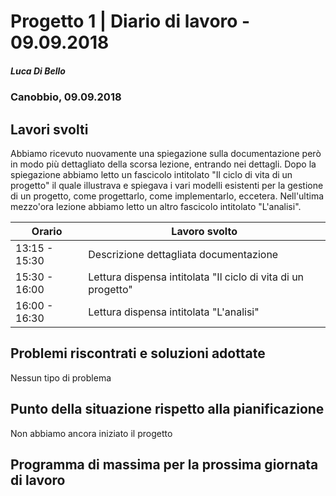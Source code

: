 # Progetto 1 | Diario di lavoro - 09.09.2018
##### Luca Di Bello
### Canobbio, 09.09.2018

## Lavori svolti
Abbiamo ricevuto nuovamente una spiegazione sulla documentazione però in modo più dettagliato della scorsa lezione, entrando nei dettagli.
Dopo la spiegazione abbiamo letto un fascicolo intitolato "Il ciclo di vita di un progetto" il quale illustrava e spiegava i vari modelli esistenti per la gestione di un progetto, come progettarlo, come implementarlo, eccetera.
Nell'ultima mezzo'ora lezione abbiamo letto un altro fascicolo intitolato "L'analisi".  

|Orario        |Lavoro svolto                 |
|--------------|------------------------------|
|13:15 - 15:30  | Descrizione dettagliata documentazione |
|15:30 - 16:00  | Lettura dispensa intitolata "Il ciclo di vita di un progetto" |
|16:00 - 16:30  | Lettura dispensa intitolata "L'analisi" |

##  Problemi riscontrati e soluzioni adottate
Nessun tipo di problema

##  Punto della situazione rispetto alla pianificazione
Non abbiamo ancora iniziato il progetto

## Programma di massima per la prossima giornata di lavoro